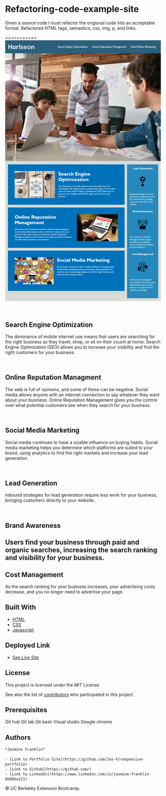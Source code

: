 # Refactoring-code-example-site

Given a source code I must refactor the origional code into an acceptable format. Refactored HTML tags, semantics, css, img, p, and links.

===========
![Image](/assets/images/Screenshot.png)

<br>



<h2>Search Engine Optimization</h2>

<P> The dominance of mobile internet use means that users are searching for the right business as they travel, shop, or sit on their couch at home. Search Engine Optimization (SEO) allows you to increase your visibility and find the right customers for your business.
</p>

<br>

<h2> Online Reputation Managment</h2>

<p> The web is full of opinions, and some of these can be negative. Social media allows anyone with an internet connection to say whatever they want about your business. Online Reputation Management gives you the control over what potential customers see when they search for your business.</p>

<br>

<h2> Social Media Marketing</h2>

<p> Social media continues to have a sizable influence on buying habits. Social media marketing helps you determine which platforms are suited to your brand, using analytics to find the right markets and increase your lead generation.</p>

<br>

<h2>Lead Generation</h2>

<p>Inbound strategies for lead generation require less work for your business, bringing customers directly to your website.</p>

<br>

<h2> Brand Awareness <h2>

<p>Users find your business through paid and organic searches, increasing the search ranking and visibility for your business.</p>

<h2>Cost Management</h2>

<p>As the search ranking for your business increases, your advertising costs decrease, and you no longer need to advertise your page.</p

<br>

## Built With

* [HTML](https://developer.mozilla.org/en-US/docs/Web/HTML)
* [CSS](https://developer.mozilla.org/en-US/docs/Web/CSS)
* [Javascript](https://developer.mozilla.org/en-US/docs/Web/JavaScript)

## Deployed Link

* [See Live Site](https://jas-f.github.io/Refactoring-example-site/)

## License

This project is licensed under the MIT License 

See also the list of [contributors](https://github.com/your/project/contributors) who participated in this project.

## Prerequisites

Git hub
Git lab
Git bash
Visual studio
Google chrome
## Authors

```
*Jasmine Franklin* 

- [Link to Portfolio Site](https://github.com/Jas-F/responsive-portfolio)
- [Link to Github](https://github.com/)
- [Link to LinkedIn](https://www.linkedin.com/in/jasmine-franklin-8b08ba121)
```
<p>&copy; UC Berkeley Extension Bootcamp.</p>


